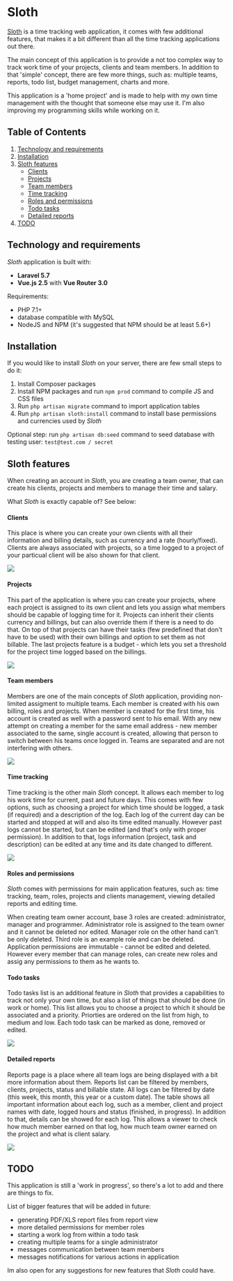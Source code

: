 
# Sloth

[Sloth](https://sloth.semicket.com) is a time tracking web application, it comes with few additional features, that makes it a bit different than all the time tracking applications out there.

The main concept of this application is to provide a not too complex way to track work time of your projects, clients and team members.
In addition to that 'simple' concept, there are few more things, such as:  multiple teams, reports, todo list, budget management, charts and more. 

This application is a 'home project' and is made to help with my own time management with the thought that someone else may use it. I'm also improving my programming skills while working on it.
## Table of Contents

1. [Technology and requirements](#technology-and-requirements)
2. [Installation](#installation)
3. [Sloth features](#sloth-features)
    - [Clients](#clients)
    - [Projects](#projects)
    - [Team members](#team-members)
    - [Time tracking](#time-tracking)
    - [Roles and permissions](#roles-and-permissions)
    - [Todo tasks](#todo-tasks)
    - [Detailed reports](#detailed-reports)
4. [TODO](#todo)

## Technology and requirements

_Sloth_ application is built with:
- **Laravel 5.7**
- **Vue.js 2.5** with **Vue Router 3.0**
    
Requirements:
- PHP 7.1+
- database compatible with MySQL
- NodeJS and NPM (it's suggested that NPM should be at least 5.6+)

## Installation

If you would like to install _Sloth_ on your server, there are few small steps to do it:
1. Install Composer packages
2. Install NPM packages and run `npm prod` command to compile JS and CSS files
3. Run `php artisan migrate` command to import application tables
4. Run `php artisan sloth:install` command to install base permissions and currencies used by _Sloth_

Optional step: run `php artisan db:seed` command to seed database with testing user: `test@test.com / secret`

## Sloth features

When creating an account in _Sloth_, you are creating a team owner, that can create his
clients, projects and members to manage their time and salary. 

What _Sloth_ is exactly capable of? See below:

#### Clients

This place is where you can create your own clients with all their information and billing details,
such as currency and a rate (hourly/fixed). Clients are always associated with projects, so a time logged
to a project of your particual client will be also shown for that client. 

<img src="https://semicket.com/storage/app/media/sloth/client.png">

#### Projects

This part of the application is where you can create your projects, where each project is assigned to its own client and 
lets you assign what members should be capable of logging time for it.
Projects can inherit their clients currency and billings, but can also override them if there is a need to do that. 
On top of that projects can have their tasks (few predefined that don't have to be used) with their own billings and option to set them
as not billable. The last projects feature is a budget - which lets you set a threshold for the project time logged based on the billings.

<img src="https://semicket.com/storage/app/media/sloth/project.png"> 

#### Team members

Members are one of the main concepts of _Sloth_ application, providing non-limited assigment to multiple teams.
Each member is created with his own billing, roles and projects. When member is created for the first time,
his account is created as well with a password sent to his email. With any new attempt on creating a member 
for the same email address - new member associated to the same, single account is created, allowing that person
to switch between his teams once logged in. Teams are separated and are not interfering with others.

<img src="https://semicket.com/storage/app/media/sloth/member.png"> 

#### Time tracking

Time tracking is the other main _Sloth_ concept. It allows each member to log his work time for current, past and future days.
This comes with few options, such as choosing a project for which time should be logged, a task (if required) and a description of the log. 
Each log of the current day can be started and stopped at will and also its time edited manually. However past logs cannot be started, but can be edited (and that's only with proper permission).
In addition to that, logs information (project, task and description) can be edited at any time and its date changed to different.  

<img src="https://semicket.com/storage/app/media/sloth/tracker.png"> 

#### Roles and permissions

_Sloth_ comes with permissions for main application features, such as: time tracking, team, roles, projects and clients management, viewing detailed reports and editing time.

When creating team owner account, base 3 roles are created: administrator, manager and programmer. 
Administrator role is assigned to the team owner and it cannot be deleted nor edited. Manager role on the other hand
can't be only deleted. Third role is an example role and can be deleted. 
Application permissions are immutable - cannot be edited and deleted. 
However every member that can manage roles, can create new roles and assig any permissions to them as he wants to.

#### Todo tasks

Todo tasks list is an additional feature in _Sloth_ that provides a capabilities to track not only your own time, but also 
a list of things that should be done (in work or home). This list allows you to choose a project to which it should be associated
and a priority. Priorties are ordered on the list from high, to medium and low. Each todo task can be marked as done, removed or edited.

<img src="https://semicket.com/storage/app/media/sloth/todo.png"> 

#### Detailed reports

Reports page is a place where all team logs are being displayed with a bit more information about them.
Reports list can be filtered by members, clients, projects, status and billable state. All logs can be filtered by date (this week, this month, this year or a custom date).
The table shows all important information about each log, such as a member, client and project names with date, logged hours and status (finished, in progress). In addition to that, 
details can be showed for each log. This allows a viewer to check how much member earned on that log, how much team owner earned on the project and what is client salary.

<img src="https://semicket.com/storage/app/media/sloth/reports.png"> 

## TODO

This application is still a 'work in progress', so there's a lot to add and there are things to fix.

List of bigger features that will be added in future: 

- generating PDF/XLS report files from report view
- more detailed permissions for member roles
- starting a work log from within a todo task
- creating multiple teams for a single administrator
- messages communication between team members
- messages notifications for various actions in application

Im also open for any suggestions for new features that _Sloth_ could have.
